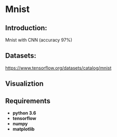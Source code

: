 # Mnist

## Introduction:
Mnist with CNN (accuracy 97%)

## Datasets:

https://www.tensorflow.org/datasets/catalog/mnist

## Visualiztion



## Requirements

* **python 3.6**
* **tensorflow** 
* **numpy**
* **matplotlib**

